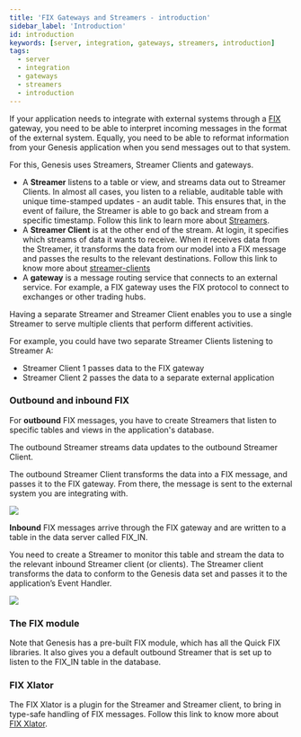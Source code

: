 ```yaml
---
title: 'FIX Gateways and Streamers - introduction'
sidebar_label: 'Introduction'
id: introduction
keywords: [server, integration, gateways, streamers, introduction]
tags:
  - server
  - integration
  - gateways
  - streamers
  - introduction
---
```

If your application needs to integrate with external systems through a [FIX](https://www.fixtrading.org/) gateway, you need to be able to interpret incoming messages in the format of the external system. Equally, you need to be able to reformat information from your Genesis application when you send messages out to that system.

For this, Genesis uses Streamers, Streamer Clients and gateways.

* A **Streamer** listens to a table or view, and streams data out to Streamer Clients. In almost all cases, you listen to a reliable, auditable table with unique time-stamped updates - an audit table. This ensures that, in the event of failure, the Streamer is able to go back and stream from a specific timestamp.
  Follow this link to learn more about [Streamers](/03_server/10_integration/04_gateways-and-streamers/02_streamer.md).
* A **Streamer Client** is at the other end of the stream. At login, it specifies which streams of data it wants to receive. When it receives data from the Streamer, it transforms the data from our model into a FIX message and passes the results to the relevant destinations.
  Follow this link to know more about [streamer-clients](/03_server/10_integration/04_gateways-and-streamers/03_streamer-client.md)
* A **gateway** is a message routing service that connects to an external service. For example, a FIX gateway uses the FIX protocol to connect to exchanges or other trading hubs.

Having a separate Streamer and Streamer Client enables you to use a single Streamer to serve multiple clients that perform different activities.

For example, you could have two separate Streamer Clients listening to Streamer A:

* Streamer Client 1 passes data to the FIX gateway
* Streamer Client 2 passes the data to a separate external application

### Outbound and inbound FIX

For **outbound** FIX messages, you have to create Streamers that listen to specific tables and views in the application's database.

The outbound Streamer streams data updates to the outbound Streamer Client.

The outbound Streamer Client transforms the data into a FIX message, and passes it to the FIX gateway. From there, the message is sent to the external system you are integrating with.

![](/img/fixout.png)

**Inbound** FIX messages arrive through the FIX gateway and are written to a table in the data server called FIX_IN.

You need to create a Streamer to monitor this table and stream the data to the relevant inbound Streamer client (or clients). The Streamer client transforms the data to conform to the Genesis data set and passes it to the application’s Event Handler.

![](/img/fixin.png)

### The FIX module

Note that Genesis has a pre-built FIX module, which has all the Quick FIX libraries. It also gives you a default outbound Streamer that is set up to listen to the FIX_IN table in the database.

### FIX Xlator
The FIX Xlator is a plugin for the Streamer and Streamer client, to bring in type-safe handling of FIX messages.
Follow this link to know more about [FIX Xlator](/03_server/10_integration/04_gateways-and-streamers/04_fix-xlator.md).

